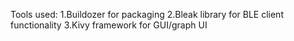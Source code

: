 Tools used:
1.Buildozer for packaging
2.Bleak library for BLE client functionality
3.Kivy framework for GUI/graph UI
